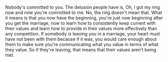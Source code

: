  Nobody's committed to you. The delusion people have is, Oh, I got my ring now and now you're committed to me. No, the ring doesn't mean that. What it means is that you now have the beginning, you're just now beginning after you get the marriage, now to learn how to consistently keep current with their values and learn how to provide in their values more effectively than any competition. If somebody is leaving you in a marriage, your heart must have not been with them because if it was, you would care enough about them to make sure you're communicating what you value in terms of what they value. So if they're leaving, that means that their values aren't being met.